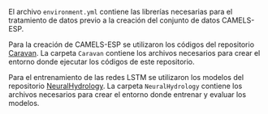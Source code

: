 El archivo `environment.yml` contiene las librerías necesarias para el tratamiento de datos previo a la creación del conjunto de datos CAMELS-ESP.

Para la creación de CAMELS-ESP se utilizaron los códigos del repositorio [Caravan](https://github.com/kratzert/Caravan). La carpeta `Caravan` contiene los archivos necesarios para crear el entorno donde ejecutar los códigos de este repositorio.

Para el entrenamiento de las redes LSTM se utilizaron los modelos del repositorio [NeuralHydrology](https://github.com/neuralhydrology/neuralhydrology). La carpeta `NeuralHydrology` contiene los archivos necesarios para crear el entorno donde entrenar y evaluar los modelos.